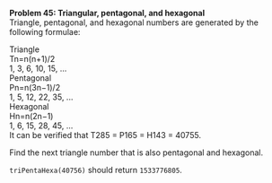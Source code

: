 **Problem 45: Triangular, pentagonal, and hexagonal**  
Triangle, pentagonal, and hexagonal numbers are generated by the following formulae:  

Triangle  
Tn=n(n+1)/2  
1, 3, 6, 10, 15, ...  
Pentagonal  
Pn=n(3n−1)/2  
1, 5, 12, 22, 35, ...  
Hexagonal  
Hn=n(2n−1)  
1, 6, 15, 28, 45, ...  
It can be verified that T285 = P165 = H143 = 40755.  

Find the next triangle number that is also pentagonal and hexagonal.  

`triPentaHexa(40756)` should return `1533776805`.